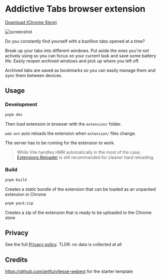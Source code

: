 # Addictive Tabs browser extension

[Download (Chrome Store)](https://chrome.google.com/webstore/detail/addictive-tabs/cikplcdpjhhbhbkliobodliiknpdhaja)

![screenshot](https://lh3.googleusercontent.com/lfTVjpOx3gOr29w7PJapTr4a65URgmncZ-tQjurcVlxfJmsydWN1C1juIC1pt2MKzmIDa6bZtcp8z2izOJYUvLqQMQ=w640-h400-e365-rj-sc0x00ffffff)

Do you constantly find yourself with a bazillion tabs opened at a time?

Break up your tabs into different windows. Put aside the ones you're not actively using so you can focus on your current task and save some battery life. Easily reopen archived windows and pick up where you left off.

Archived tabs are saved as bookmarks so you can easily manage them and sync them between devices.

## Usage

### Development

```bash
pnpm dev
```

Then load extension in browser with the `extension/` folder.


`web-ext` auto reloads the extension when `extension/` files change.

The server has to be running for the extension to work.

> While Vite handles HMR automatically in the most of the case, [Extensions Reloader](https://chrome.google.com/webstore/detail/fimgfedafeadlieiabdeeaodndnlbhid) is still recommanded for cleaner hard reloading.

### Build

```bash
pnpm build
```

Creates a static bundle of the extension that can be loaded as an unpacked extension in Chrome

```bash
pnpm pack:zip
```

Creates a zip of the extension that is ready to be uploaded to the Chrome store

## Privacy

See the full [Privacy policy](PRIVACY.md). TLDR: no data is collected at all


## Credits

https://github.com/antfu/vitesse-webext for the starter template

